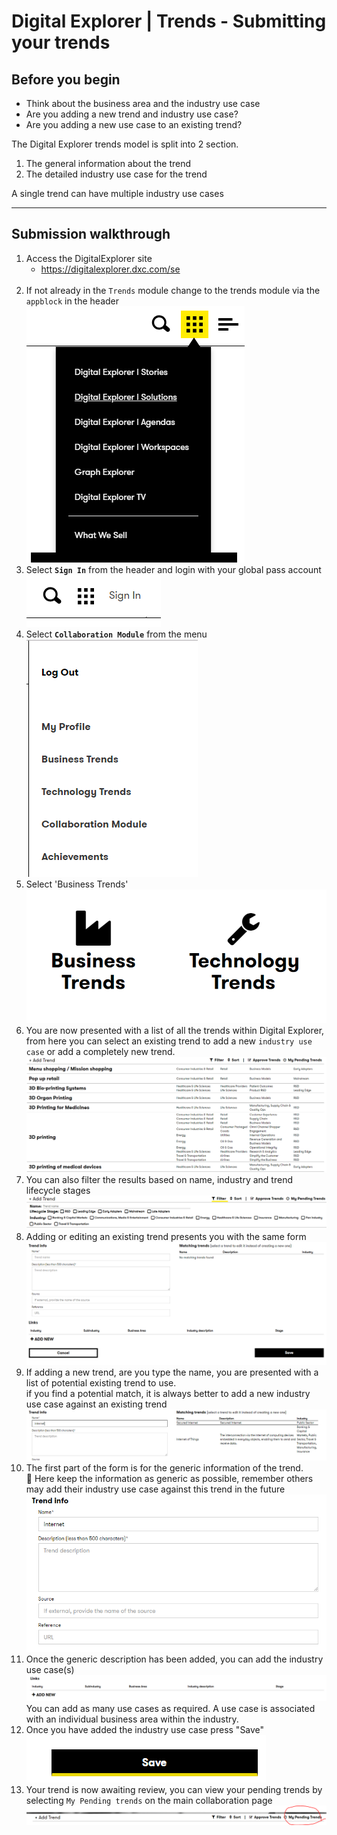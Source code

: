 # Digital Explorer | Trends - Submitting your trends

## Before you begin

- Think about the business area and the industry use case
- Are you adding a new trend and industry use case?
- Are you adding a new use case to an existing trend?    

The Digital Explorer trends model is split into 2 section.

1. The general information about the trend
2. The detailed industry use case for the trend

A single trend can have multiple industry use cases


---

## Submission walkthrough

1. Access the DigitalExplorer site
     - https://digitalexplorer.dxc.com/se
     <br>
1. If not already in the `Trends` module change to the trends module via the `appblock` in the header
    <br>![appblock](images/appblock.png)
1. Select **`Sign In`** from the header and login with your global pass account
    <br>![login](images/login.png)
1. Select **`Collaboration Module`** from the menu
    <br>![menu](images/menu.png)
    <br>
1. Select 'Business Trends'
    <br>![menu](images/collab1.png)
    <br>
1. You are now presented with a list of all the trends within Digital Explorer, from here you can select an existing trend to add a new `industry use case` or add a completely new trend.
    <br>![menu](images/collab2.png)
    <br>
1. You can also filter the results based on name, industry and trend lifecycle stages
    <br>![menu](images/collab3.png)
    <br>
1. Adding or editing an existing trend presents you with the same form
    <br>![menu](images/collab4.png)
    <br>
1. If adding a new trend, are you type the name, you are presented with a list of potential existing trend to use.
    <br> if you find a potential match, it is always better to add a new industry use case against an existing trend
    <br>![menu](images/collab5.png)
    <br>
1. The first part of the form is for the generic information of the trend.<br>
    :bookmark: Here keep the information as generic as possible, remember others may add their industry use case against this trend in the future
    <br>![menu](images/collab6.png)
    <br>
1. Once the generic description has been added, you can add the industry use case(s)
    <br>![menu](images/collab7.png)
    <br>
    You can add as many use cases as required.  A use case is associated with an individual business area within the industry.   
1. Once you have added the industry use case press "Save"
    <br>![menu](images/collab8.png)
    <br>
1. Your trend is now awaiting review, you can view your pending trends by selecting `My Pending trends` on the main collaboration page
    <br>![menu](images/collab9.png)
    <br>